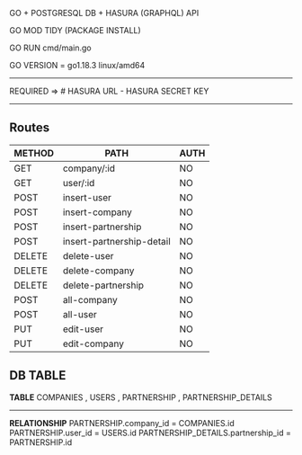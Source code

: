 GO + POSTGRESQL DB + HASURA (GRAPHQL) API

GO MOD TIDY (PACKAGE INSTALL)

GO RUN cmd/main.go

GO VERSION = go1.18.3 linux/amd64

<hr>
REQUIRED => # HASURA URL - HASURA SECRET KEY
<hr>

## Routes

| METHOD | PATH                      | AUTH |
| ------ | ------------------------- | ---- |
| GET    | company/:id               | NO   |
| GET    | user/:id                  | NO   |
| POST   | insert-user               | NO   |
| POST   | insert-company            | NO   |
| POST   | insert-partnership        | NO   |
| POST   | insert-partnership-detail | NO   |
| DELETE | delete-user               | NO   |
| DELETE | delete-company            | NO   |
| DELETE | delete-partnership        | NO   |
| POST   | all-company               | NO   |
| POST   | all-user                  | NO   |
| PUT    | edit-user                 | NO   |
| PUT    | edit-company              | NO   |

## DB TABLE

<b>TABLE</b>
COMPANIES , USERS , PARTNERSHIP , PARTNERSHIP_DETAILS

<hr>

<b>RELATIONSHIP</b>
PARTNERSHIP.company_id = COMPANIES.id
PARTNERSHIP.user_id = USERS.id
PARTNERSHIP_DETAILS.partnership_id = PARTNERSHIP.id
